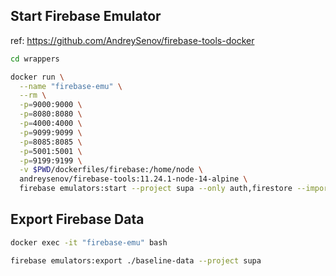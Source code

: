## Start Firebase Emulator

ref: https://github.com/AndreySenov/firebase-tools-docker

```bash
cd wrappers

docker run \
  --name "firebase-emu" \
  --rm \
  -p=9000:9000 \
  -p=8080:8080 \
  -p=4000:4000 \
  -p=9099:9099 \
  -p=8085:8085 \
  -p=5001:5001 \
  -p=9199:9199 \
  -v $PWD/dockerfiles/firebase:/home/node \
  andreysenov/firebase-tools:11.24.1-node-14-alpine \
  firebase emulators:start --project supa --only auth,firestore --import=/home/node/baseline-data
```

## Export Firebase Data

```bash
docker exec -it "firebase-emu" bash

firebase emulators:export ./baseline-data --project supa
```
